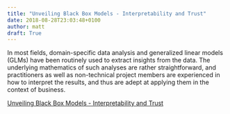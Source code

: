 ```yaml
---
title: "Unveiling Black Box Models - Interpretability and Trust"
date: 2018-08-28T23:03:48+0100
author: matt
draft: True
---
```

In most fields, domain-specific data analysis and generalized linear models (GLMs) have been routinely used to extract insights from the data. The underlying mathematics of such analyses are rather straightforward, and practitioners as well as non-technical project members are experienced in how to interpret the results, and thus are adept at applying them in the context of business.

[ Unveiling Black Box Models - Interpretability and Trust ]( http://media.genre.com/documents/ri18-7-en.pdf )
